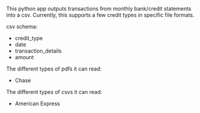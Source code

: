 This python app outputs transactions from monthly bank/credit statements into a csv.
Currently, this supports a few credit types in specific file formats.

csv schema:
- credit_type
- date
- transaction_details
- amount

The different types of pdfs it can read:
- Chase

The different types of csvs it can read:
- American Express

